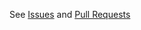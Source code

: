 See [Issues](https://cvedb.github.io/gitscan/latest/community/contribute/issue/) and [Pull Requests](https://cvedb.github.io/gitscan/latest/community/contribute/pr/)